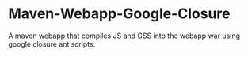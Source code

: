 Maven-Webapp-Google-Closure
===========================

A maven webapp that compiles JS and CSS into the webapp war using google closure ant scripts.